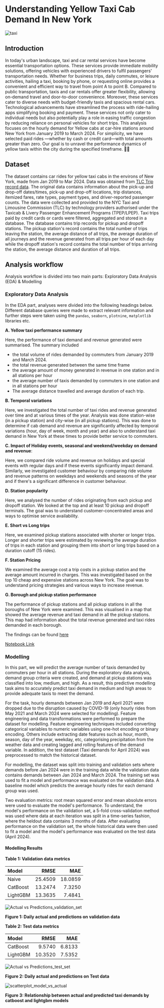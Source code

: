 # **Understanding Yellow Taxi Cab Demand In New York**

![taxi](taxi_image2.png "Taxi")

## **Introduction**

In today's urban landscape, taxi and car rental services have become essential transportation options. These services provide immediate mobility solutions, offering vehicles with experienced drivers to fulfil passengers' transportation needs. Whether for business trips, daily commutes, or leisure activities, hailing a taxi, booking by phone, or requesting online provides a convenient and efficient way to travel from point A to point B.  Compared to public transportation, taxis and car rentals offer greater flexibility, allowing on-demand travel and door-to-door convenience.  Moreover, these services cater to diverse needs with budget-friendly taxis and spacious rental cars. Technological advancements have streamlined the process with ride-hailing apps simplifying booking and payment.  These services not only cater to individual needs but also potentially play a role in easing traffic congestion by reducing reliance on personal vehicles for short trips.
This analysis focuses on the hourly demand for Yellow cabs at car-hire stations around New York from January 2019 to March 2024. For simplicity, we have selected paid rides —whether by cash or credit card—with total amounts greater than zero. Our goal is to unravel the performance dynamics of yellow taxis within the city during the specified timeframe. 🚖🗽

## **Dataset**

The dataset contains car rides for yellow taxi cabs in the environs of New York, made from Jan 2019 to Mar 2024. Data was obtained from [TLC Trip record data](https://www.nyc.gov/site/tlc/about/tlc-trip-record-data.page). The original data contains information about the pick-up and drop-off dates/times, pick-up and drop-off locations, trip distances, itemized fares, rate types, payment types, and driver-reported passenger counts. The data were collected and provided to the NYC Taxi and Limousine Commission (TLC) by technology providers authorised under the Taxicab & Livery Passenger Enhancement Programs (TPEP/LPEP).
Taxi trips paid by credit cards or cards were filtered, aggregated and stored in a database. The database contains trip records for pickup and dropoff stations. The pickup station's record contains the total number of trips leaving the station, the average distance of all trips, the average duration of all journeys and the revenue generated from all trips per hour of each day while the dropoff station's record contains the total number of trips arriving the station, the average distance and duration of all trips.

## __Analysis workflow__

Analysis workflow is divided into two main parts: Exploratory Data Analysis (EDA) & Modelling

### Exploratory Data Analysis

In the EDA part, analyses were divided into the following headings below. Different database queries were made to extract relevant information and further steps were taken using the `pandas`, `seaborn`, `plotnine`, `matplotlib` libraries etc.

**A. Yellow taxi performance summary** 

Here, the performance of taxi demand and revenue generated were summarised. The summary included

- the total volume of rides demanded by commuters from January 2019 and March 2024.
- the total revenue generated between the same time frame
- the average amount of money generated in revenue in one station and in all stations per hour
- the average number of taxis demanded by commuters in one station and in all stations per hour
- The average distance travelled and average duration of each trip.

**B. Temporal variations** 

Here, we investigated the total number of taxi rides and revenue generated over time and at various times of the year. Analysis was done station-wise (in a pickup station) and city-wise (in all pickup stations). This was done to determine if cab demand and revenue are significantly affected by temporal variations (hour, day of week, month and year) and also to understand taxi demand in New York at these times to provide better service to commuters.

**C. Impact of Holiday events, seasonal and weekend/weekday on demand and revenue**: 

Here, we compared ride volume and revenue on holidays and special events with regular days and if these events significantly impact demand. Similarly, we investigated customer behaviour by comparing ride volume and revenue patterns on weekdays and weekends and seasons of the year and if there's a significant difference in customer behaviour.

**D. Station popularity**

Here, we analysed the number of rides originating from each pickup and dropoff station. We looked at the top and at least 10 pickup and dropoff terminals. The goal was to understand customer-concentrated areas and ways to optimise service availability.

**E. Short vs Long trips**

Here, we examined pickup stations associated with shorter or longer trips. Longer and shorter trips were estimated by reviewing the average duration of trips in each station and grouping them into short or long trips based on a duration cutoff (15 rides).

**F. Station Pricing**

We examined the average cost a trip costs in a pickup station and the average amount incurred in charges. This was investigated based on the top 10 cheap and expensive stations across New York. The goal was to understand pricing strategies and various ways to increase revenue.

**G. Borough and pickup station performance**

The performance of pickup stations and all pickup stations in all the boroughs of New York were examined. This was visualised in a map that showed the average revenue and taxi demand in all the pickup stations. This map had information about the total revenue generated and taxi rides demanded in each borough.

The findings can be found [here](EDA/README.md)

[Notebook Link](Taxi_demand_analysis/EDA/Yellow_taxi_analysis.ipynb) 

### Modelling

In this part, we will predict the average number of taxis demanded by commuters per hour in all stations. During the exploratory data analysis, demand group criteria were created, and demand at pickup stations was classified into low, medium, and high. As a result, this predictive modelling task aims to accurately predict taxi demand in medium and high areas to provide adequate taxis to meet the demand.

For the task, hourly demands between Jan 2019 and April 2021 were dropped due to the disruption caused by COVID-19 (only hourly rides from May 2021 and March 2024 were selected for modelling). Feature engineering and data transformations were performed to prepare the dataset for modelling. Feature engineering techniques included converting categorical variables to numeric variables using one-hot encoding or binary encoding. Others include extracting date features such as hour, month, season, day of the year, weekday, etc, categorising precipitation from the weather data and creating lagged and rolling features of the demand variable. In addition, the test dataset (Taxi demands for April 2024) was preprocessed to match the historical dataset.

For modelling, the dataset was split into training and validation sets where demands before Jan 2024 were in the training data while the validation data contains demands between Jan 2024 and March 2024. The training set was used to fit a model and performance was evaluated on the validation data. A baseline model which predicts the average hourly rides for each demand group was used. 

Two evaluation metrics: root mean squared error and mean absolute errors were used to evaluate the model's performance. To understand, the model's performance on the validation set, a 5-fold cross-validation method was used where data at each iteration was split in a time-series fashion, where the heldout data contains 3 months of data. After evaluating performance on the validation set, the whole historical data were then used to fit a model and the model's performance was evaluated on the test data (April 2024).

#### Modelling Results

**Table 1: Validation data metrics**

Model    | RMSE   | MAE
:--------|-------:|------:
Naive    |25.4509 | 18.0859
CatBoost |13.2474 | 7.3250
LightGBM |13.3635 | 7.4841


![Actual vs Predictions_validation_set](modelling/modelling_images/output_96_0.png "Model Predictions on Validation data")

__Figure 1: Daily actual and predictions on validation data__


**Table 2: Test data metrics**

Model    | RMSE   | MAE
:--------|-------:|------:
CatBoost |9.5740	| 6.8133
LightGBM |10.3520	| 7.5352


![Actual vs Predictions_test_set](modelling/modelling_images/output_108_0.png "Model Predictions on Test data")

__Figure 2: Daily actual and predictions on Test data__


![scatterplot_model_vs_actual](modelling/modelling_images/output_110_0.png "Relationship between Actual and model predictions")

__Figure 3: Relationship between actual and predicted taxi demands by catboost and lightgbm models__
